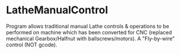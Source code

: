 # LatheManualControl
Program allows traditional manual Lathe controls &amp; operations to be performed on machine which has been converted for CNC (replaced mechanical Gearbox/Halfnut with ballscrews/motors).  A "Fly-by-wire" control (NOT gcode).
